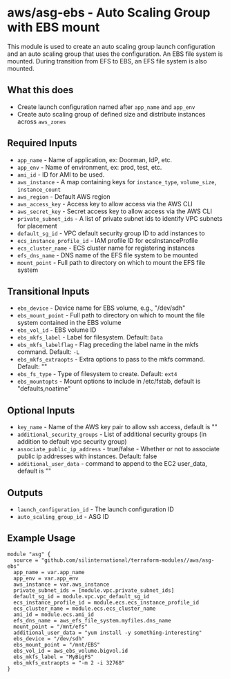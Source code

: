 # aws/asg-ebs - Auto Scaling Group with EBS mount
This module is used to create an auto scaling group launch configuration and
an auto scaling group that uses the configuration.  An EBS file system is mounted.
During transition from EFS to EBS, an EFS file system is also mounted.

## What this does

 - Create launch configuration named after `app_name` and `app_env`
 - Create auto scaling group of defined size and distribute instances across `aws_zones`

## Required Inputs

 - `app_name` - Name of application, ex: Doorman, IdP, etc.
 - `app_env` - Name of environment, ex: prod, test, etc.
 - `ami_id` - ID for AMI to be used.
 - `aws_instance` - A map containing keys for `instance_type`, `volume_size`, `instance_count`
 - `aws_region` - Default AWS region
 - `aws_access_key` - Access key to allow access via the AWS CLI
 - `aws_secret_key` - Secret access key to allow access via the AWS CLI
 - `private_subnet_ids` - A list of private subnet ids to identify VPC subnets for placement
 - `default_sg_id` - VPC default security group ID to add instances to
 - `ecs_instance_profile_id` - IAM profile ID for ecsInstanceProfile
 - `ecs_cluster_name` - ECS cluster name for registering instances
 - `efs_dns_name` - DNS name of the EFS file system to be mounted
 - `mount_point` - Full path to directory on which to mount the EFS file system

## Transitional Inputs

 - `ebs_device` - Device name for EBS volume, e.g., "/dev/sdh"
 - `ebs_mount_point` - Full path to directory on which to mount the file system contained in the EBS volume
 - `ebs_vol_id` - EBS volume ID
 - `ebs_mkfs_label` - Label for filesystem. Default: `Data`
 - `ebs_mkfs_labelflag` - Flag preceding the label name in the mkfs command. Default: `-L`
 - `ebs_mkfs_extraopts` - Extra options to pass to the mkfs command. Default: ""
 - `ebs_fs_type` - Type of filesystem to create. Default: `ext4`
 - `ebs_mountopts` - Mount options to include in /etc/fstab, default is "defaults,noatime"

## Optional Inputs

 - `key_name` - Name of the AWS key pair to allow ssh access, default is ""
 - `additional_security_groups` - List of additional security groups (in addition to default vpc security group)
 - `associate_public_ip_address` - true/false - Whether or not to associate public ip addresses with instances. Default: false
 - `additional_user_data` - command to append to the EC2 user\_data, default is ""

## Outputs

 - `launch_configuration_id` - The launch configuration ID
 - `auto_scaling_group_id` - ASG ID

## Example Usage

```hcl
module "asg" {
  source = "github.com/silinternational/terraform-modules//aws/asg-ebs"
  app_name = var.app_name
  app_env = var.app_env
  aws_instance = var.aws_instance
  private_subnet_ids = [module.vpc.private_subnet_ids]
  default_sg_id = module.vpc.vpc_default_sg_id
  ecs_instance_profile_id = module.ecs.ecs_instance_profile_id
  ecs_cluster_name = module.ecs.ecs_cluster_name
  ami_id = module.ecs.ami_id
  efs_dns_name = aws_efs_file_system.myfiles.dns_name
  mount_point = "/mnt/efs"
  additional_user_data = "yum install -y something-interesting"
  ebs_device = "/dev/sdh"
  ebs_mount_point = "/mnt/EBS"
  ebs_vol_id = aws_ebs_volume.bigvol.id
  ebs_mkfs_label = "MyBigFS"
  ebs_mkfs_extraopts = "-m 2 -i 32768"
}
```

